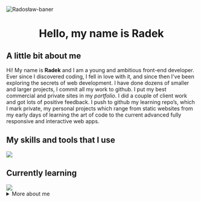 ![Radosław-baner](https://user-images.githubusercontent.com/106437063/219445981-a4b8434f-512e-4304-aebd-84fa4d37ef84.png)

<h1 align='center'>Hello, my name is Radek</h1>
<h2>A little bit about me</h2>
<p>
 Hi! My name is <strong>Radek</strong> and I am a young and ambitious front-end developer. Ever since I discovered coding, I fell in love with it, and since then I've been exploring the secrets of web development. I have done dozens of smaller and larger projects, I commit all my work to github. I put my best commercial and private sites in my <em>portfolio</em>. I did a couple of client work and got lots of positive feedback. I push to github my learning repo’s, which I mark private, my personal projects which range from static websites from my early days of learning the art of code to the current advanced fully responsive and interactive web apps. 
</p>
<h2>My skills and tools that I use</h2>
<img src="https://skillicons.dev/icons?i=js,css,html,scss,git,figma,bash,vscode" />
<h2>Currently learning</h2>
<img src="https://skillicons.dev/icons?i=react,ts,linux" />
<details>
    <summary>More about me</summary>
    I am a second year student of English Philology on a practical profile. What does this mean in practice? This means that I have a wide range of competences from the basics of economics through project management to communication with the client. The moment when I discovered programming was a great breakthrough in my life. That was what drove me to action, to a thirst for knowledge. I still remember the magical feeling when I wrote my first line of code. Learning programming is like a sine wave, there are ups and downs and the feeling of being overwhelmed with the current multitude of languages, frameworks and libraries to learn can give you a headache. My passion and ambition and the most important thing, the discipline itself, keep pushing me forward in my journey to becoming a front-end developer.
</details>
